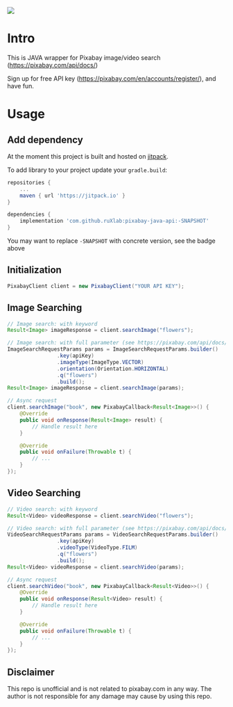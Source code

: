 [![](https://jitpack.io/v/ruXlab/pixabay-java-api.svg)](https://jitpack.io/#ruXlab/pixabay-java-api)

# Intro
This is JAVA wrapper for Pixabay image/video search (https://pixabay.com/api/docs/)

Sign up for free API key (https://pixabay.com/en/accounts/register/), and have fun.

# Usage

## Add dependency

At the moment this project is built and hosted on [jitpack](https://jitpack.io/#ruXlab/pixabay-java-api).

To add library to your project update your `gradle.build`:

```gradle
repositories {
    ...
    maven { url 'https://jitpack.io' }
}

dependencies {
    implementation 'com.github.ruXlab:pixabay-java-api:-SNAPSHOT'
}
```

You may want to replace `-SNAPSHOT` with concrete version, see the badge above



## Initialization
```java
PixabayClient client = new PixabayClient("YOUR API KEY");
```

## Image Searching
```java
// Image search: with keyword
Result<Image> imageResponse = client.searchImage("flowers");

// Image search: with full parameter (see https://pixabay.com/api/docs/)
ImageSearchRequestParams params = ImageSearchRequestParams.builder()
                .key(apiKey)
                .imageType(ImageType.VECTOR)
                .orientation(Orientation.HORIZONTAL)
                .q("flowers")
                .build();
Result<Image> imageResponse = client.searchImage(params);

// Async request
client.searchImage("book", new PixabayCallback<Result<Image>>() {
    @Override
    public void onResponse(Result<Image> result) {
        // Handle result here
    }

    @Override
    public void onFailure(Throwable t) {
        // ...
    }
});
```

## Video Searching
```java
// Video search: with keyword
Result<Video> videoResponse = client.searchVideo("flowers");

// Video search: with full parameter (see https://pixabay.com/api/docs/)
VideoSearchRequestParams params = VideoSearchRequestParams.builder()
                .key(apiKey)
                .videoType(VideoType.FILM)
                .q("flowers")
                .build();
Result<Video> videoResponse = client.searchVideo(params);

// Async request
client.searchVideo("book", new PixabayCallback<Result<Video>>() {
    @Override
    public void onResponse(Result<Video> result) {
        // Handle result here
    }

    @Override
    public void onFailure(Throwable t) {
        // ...
    }
});
```

## Disclaimer
This repo is unofficial and is not related to pixabay.com in any way. The author is not responsible for any damage may cause by using this repo.
